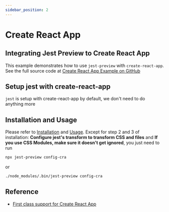 ```yaml
---
sidebar_position: 2
---
```


# Create React App

## Integrating Jest Preview to Create React App

This example demonstrates how to use `jest-preview` with `create-react-app`. See the full source code at [Create React App Example on GitHub](https://github.com/nvh95/jest-preview/tree/main/examples/create-react-app)

## Setup jest with create-react-app

`jest` is setup with create-react-app by default, we don't need to do anything more

## Installation and Usage

Please refer to [Installation](../../README.md#installation) and [Usage](../../README.md#installation).
Except for step 2 and 3 of installation: **Configure jest's transform to transform CSS and files** and **If you use CSS Modules, make sure it doesn't get ignored**, you just need to run

```bash
npx jest-preview config-cra
```

or

```bash
./node_modules/.bin/jest-preview config-cra
```

## Reference

- [First class support for Create React App](/blog/first-class-support-cra)
